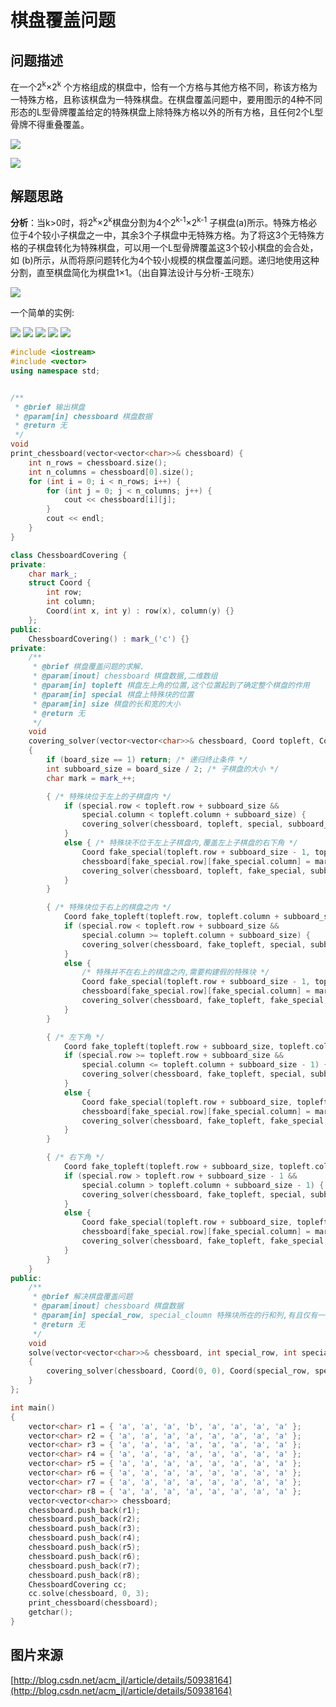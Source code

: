 # 棋盘覆盖问题

## 问题描述

在一个2<sup>k</sup>×2<sup>k</sup> 个方格组成的棋盘中，恰有一个方格与其他方格不同，称该方格为一特殊方格，且称该棋盘为一特殊棋盘。在棋盘覆盖问题中，要用图示的4种不同形态的L型骨牌覆盖给定的特殊棋盘上除特殊方格以外的所有方格，且任何2个L型骨牌不得重叠覆盖。

![](./pic/chess_board.png)

![](./pic/chessboard_covering_stuff.png)

## 解题思路

**分析**：当k>0时，将2<sup>k</sup>×2<sup>k</sup>棋盘分割为4个2<sup>k-1</sup>×2<sup>k-1</sup> 子棋盘(a)所示。特殊方格必位于4个较小子棋盘之一中，其余3个子棋盘中无特殊方格。为了将这3个无特殊方格的子棋盘转化为特殊棋盘，可以用一个L型骨牌覆盖这3个较小棋盘的会合处，如 (b)所示，从而将原问题转化为4个较小规模的棋盘覆盖问题。递归地使用这种分割，直至棋盘简化为棋盘1×1。（出自算法设计与分析-王晓东）

![](./pic/chessboard_covering_solve.png)

一个简单的实例:

![](./pic/chessboard_covering_solve_01.png)
![](./pic/chessboard_covering_solve_02.png)
![](./pic/chessboard_covering_solve_03.png)
![](./pic/chessboard_covering_solve_04.png)
![](./pic/chessboard_covering_solve_05.png)





```cpp
#include <iostream>
#include <vector>
using namespace std;


/**
 * @brief 输出棋盘
 * @param[in] chessboard 棋盘数据
 * @return 无
 */
void 
print_chessboard(vector<vector<char>>& chessboard) {
	int n_rows = chessboard.size();
	int n_columns = chessboard[0].size();
	for (int i = 0; i < n_rows; i++) {
		for (int j = 0; j < n_columns; j++) {
			cout << chessboard[i][j];
		}
		cout << endl;
	}
}

class ChessboardCovering {
private:
	char mark_;
	struct Coord {
		int row;
		int column;
		Coord(int x, int y) : row(x), column(y) {}
	};
public:
	ChessboardCovering() : mark_('c') {}
private:
	/**
	 * @brief 棋盘覆盖问题的求解.
	 * @param[inout] chessboard 棋盘数据,二维数组
	 * @param[in] topleft 棋盘左上角的位置,这个位置起到了确定整个棋盘的作用
	 * @param[in] special 棋盘上特殊块的位置
	 * @param[in] size 棋盘的长和宽的大小
	 * @return 无
	 */
	void
	covering_solver(vector<vector<char>>& chessboard, Coord topleft, Coord special, int board_size)
	{
		if (board_size == 1) return; /* 递归终止条件 */
		int subboard_size = board_size / 2; /* 子棋盘的大小 */
		char mark = mark_++;

		{ /* 特殊块位于左上的子棋盘内 */
			if (special.row < topleft.row + subboard_size &&
				special.column < topleft.column + subboard_size) {
				covering_solver(chessboard, topleft, special, subboard_size);
			}
			else { /* 特殊块不位于左上子棋盘内,覆盖左上子棋盘的右下角 */
				Coord fake_special(topleft.row + subboard_size - 1, topleft.column + subboard_size - 1);
				chessboard[fake_special.row][fake_special.column] = mark;
				covering_solver(chessboard, topleft, fake_special, subboard_size);
			}
		}

		{ /* 特殊块位于右上的棋盘之内 */
			Coord fake_topleft(topleft.row, topleft.column + subboard_size);
			if (special.row < topleft.row + subboard_size &&
				special.column >= topleft.column + subboard_size) {
				covering_solver(chessboard, fake_topleft, special, subboard_size);
			}
			else {
				/* 特殊并不在右上的棋盘之内,需要构建假的特殊块 */
				Coord fake_special(topleft.row + subboard_size - 1, topleft.column + subboard_size);
				chessboard[fake_special.row][fake_special.column] = mark;
				covering_solver(chessboard, fake_topleft, fake_special, subboard_size);
			}
		}

		{ /* 左下角 */
			Coord fake_topleft(topleft.row + subboard_size, topleft.column);
			if (special.row >= topleft.row + subboard_size &&
				special.column <= topleft.column + subboard_size - 1) {
				covering_solver(chessboard, fake_topleft, special, subboard_size);
			}
			else {
				Coord fake_special(topleft.row + subboard_size, topleft.column + subboard_size - 1);
				chessboard[fake_special.row][fake_special.column] = mark;
				covering_solver(chessboard, fake_topleft, fake_special, subboard_size);
			}
		}

		{ /* 右下角 */
			Coord fake_topleft(topleft.row + subboard_size, topleft.column + subboard_size);
			if (special.row > topleft.row + subboard_size - 1 &&
				special.column > topleft.column + subboard_size - 1) {
				covering_solver(chessboard, fake_topleft, special, subboard_size);
			}
			else {
				Coord fake_special(topleft.row + subboard_size, topleft.column + subboard_size);
				chessboard[fake_special.row][fake_special.column] = mark;
				covering_solver(chessboard, fake_topleft, fake_special, subboard_size);
			}
		}
	}
public:
	/**
	 * @brief 解决棋盘覆盖问题
	 * @param[inout] chessboard 棋盘数据
	 * @param[in] special_row, special_cloumn 特殊块所在的行和列,有且仅有一个特殊块
	 * @return 无
	 */
	void
	solve(vector<vector<char>>& chessboard, int special_row, int special_cloumn)
	{
		covering_solver(chessboard, Coord(0, 0), Coord(special_row, special_cloumn), chessboard.size());
	}
};

int main()
{
	vector<char> r1 = { 'a', 'a', 'a', 'b', 'a', 'a', 'a', 'a' };
	vector<char> r2 = { 'a', 'a', 'a', 'a', 'a', 'a', 'a', 'a' };
	vector<char> r3 = { 'a', 'a', 'a', 'a', 'a', 'a', 'a', 'a' };
	vector<char> r4 = { 'a', 'a', 'a', 'a', 'a', 'a', 'a', 'a' };
	vector<char> r5 = { 'a', 'a', 'a', 'a', 'a', 'a', 'a', 'a' };
	vector<char> r6 = { 'a', 'a', 'a', 'a', 'a', 'a', 'a', 'a' };
	vector<char> r7 = { 'a', 'a', 'a', 'a', 'a', 'a', 'a', 'a' };
	vector<char> r8 = { 'a', 'a', 'a', 'a', 'a', 'a', 'a', 'a' };
	vector<vector<char>> chessboard;
	chessboard.push_back(r1);
	chessboard.push_back(r2);
	chessboard.push_back(r3);
	chessboard.push_back(r4);
	chessboard.push_back(r5);
	chessboard.push_back(r6);
	chessboard.push_back(r7);
	chessboard.push_back(r8);
	ChessboardCovering cc;
	cc.solve(chessboard, 0, 3);
	print_chessboard(chessboard);
	getchar();
}
```

## 图片来源

[http://blog.csdn.net/acm_jl/article/details/50938164](http://blog.csdn.net/acm_jl/article/details/50938164)

